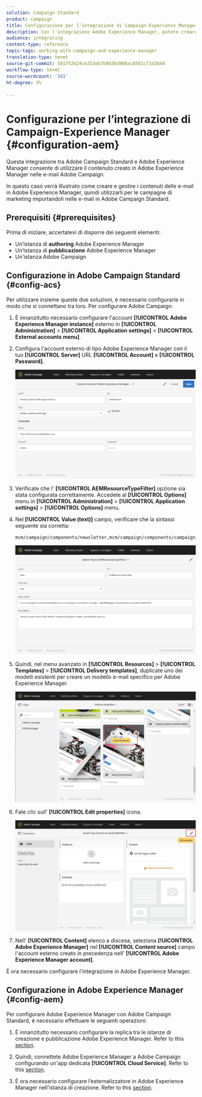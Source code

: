 ```yaml
---
solution: Campaign Standard
product: campaign
title: Configurazione per l’integrazione di Campaign-Experience Manager
description: Con l'integrazione Adobe Experience Manager, potete creare contenuti direttamente in AEM e usarli successivamente in  Adobe Campaign.
audience: integrating
content-type: reference
topic-tags: working-with-campaign-and-experience-manager
translation-type: tm+mt
source-git-commit: 501f52624ce253eb7b0d36d908ac8502cf1d3b48
workflow-type: tm+mt
source-wordcount: '341'
ht-degree: 3%

---
```



# Configurazione per l’integrazione di Campaign-Experience Manager {#configuration-aem}

Questa integrazione tra  Adobe Campaign Standard e Adobe Experience Manager consente di utilizzare il contenuto creato in Adobe Experience Manager nelle e-mail  Adobe Campaign.

In questo caso verrà illustrato come creare e gestire i contenuti delle e-mail in Adobe Experience Manager, quindi utilizzarli per le campagne di marketing importandoli nelle e-mail in  Adobe Campaign Standard.

## Prerequisiti {#prerequisites}

Prima di iniziare, accertatevi di disporre dei seguenti elementi:

* Un’istanza di **authoring** Adobe Experience Manager
* Un’istanza di **pubblicazione** Adobe Experience Manager
* Un&#39;istanza  Adobe Campaign

## Configurazione in  Adobe Campaign Standard {#config-acs}

Per utilizzare insieme queste due soluzioni, è necessario configurarle in modo che si connettano tra loro.
Per configurare  Adobe Campaign:

1. È innanzitutto necessario configurare l&#39;account **[!UICONTROL Adobe Experience Manager instance]** esterno in **[!UICONTROL Administration]** > **[!UICONTROL Application settings]** > **[!UICONTROL External accounts menu]**.

1. Configura l&#39;account esterno di tipo Adobe Experience Manager con il tuo **[!UICONTROL Server]** URL **[!UICONTROL Account]** e **[!UICONTROL Password]**.

   ![](assets/aem_1.png)

1. Verificate che l&#39; **[!UICONTROL AEMResourceTypeFilter]** opzione sia stata configurata correttamente. Accedete al **[!UICONTROL Options]** menu in **[!UICONTROL Administration]** > **[!UICONTROL Application settings]** > **[!UICONTROL Options]** menu.

1. Nel **[!UICONTROL Value (text)]** campo, verificare che la sintassi seguente sia corretta:

   ```
   mcm/campaign/components/newsletter,mcm/campaign/components/campaign_newsletterpage,mcm/neolane/components/newsletter
   ```

   ![](assets/aem_2.png)

1. Quindi, nel menu avanzato in **[!UICONTROL Resources]** > **[!UICONTROL Templates]** > **[!UICONTROL Delivery templates]**, duplicate uno dei modelli esistenti per creare un modello e-mail specifico per Adobe Experience Manager.

   ![](assets/aem_3.png)

1. Fate clic sull&#39; **[!UICONTROL Edit properties]** icona.

   ![](assets/aem_4.png)

1. Nell&#39; **[!UICONTROL Content]** elenco a discesa, seleziona **[!UICONTROL Adobe Experience Manager]** nel **[!UICONTROL Content source]** campo l&#39;account esterno creato in precedenza nell&#39; **[!UICONTROL Adobe Experience Manager account]**.

È ora necessario configurare l&#39;integrazione in Adobe Experience Manager.

## Configurazione in Adobe Experience Manager {#config-aem}

Per configurare Adobe Experience Manager con  Adobe Campaign Standard, è necessario effettuare le seguenti operazioni:

1. È innanzitutto necessario configurare la replica tra le istanze di creazione e pubblicazione Adobe Experience Manager. Refer to this [section](https://docs.adobe.com/content/help/en/experience-manager-65/administering/integration/campaignstandard.html#configuring-adobe-experience-manager).

1. Quindi, connettete Adobe Experience Manager a  Adobe Campaign configurando un&#39;app dedicata **[!UICONTROL Cloud Service]**. Refer to this [section](https://docs.adobe.com/content/help/en/experience-manager-65/administering/integration/campaignstandard.html#connecting-aem-to-adobe-campaign).

1. È ora necessario configurare l’esternalizzatore in Adobe Experience Manager nell’istanza di creazione. Refer to this [section](https://docs.adobe.com/content/help/en/experience-manager-65/administering/integration/campaignstandard.html#configuring-the-externalizer).

